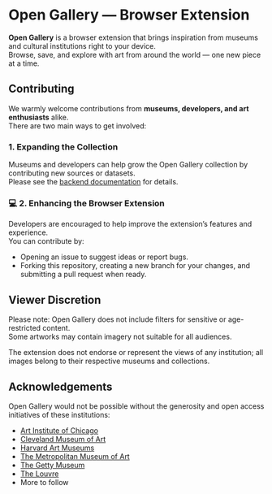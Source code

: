 # Open Gallery — Browser Extension  

**Open Gallery** is a browser extension that brings inspiration from museums and cultural institutions right to your device.  
Browse, save, and explore with art from around the world — one new piece at a time.  

## Contributing  

We warmly welcome contributions from **museums, developers, and art enthusiasts** alike.  
There are two main ways to get involved:  

### 1. Expanding the Collection  
Museums and developers can help grow the Open Gallery collection by contributing new sources or datasets.  
Please see the [backend documentation](https://github.com/andy-jdl/OpenGallery-Backend/tree/main) for details.  

### 💻 2. Enhancing the Browser Extension  
Developers are encouraged to help improve the extension’s features and experience.  
You can contribute by:  

- Opening an issue to suggest ideas or report bugs.  
- Forking this repository, creating a new branch for your changes, and submitting a pull request when ready.  

## Viewer Discretion  

Please note: Open Gallery does not include filters for sensitive or age-restricted content.  
Some artworks may contain imagery not suitable for all audiences.  

The extension does not endorse or represent the views of any institution; all images belong to their respective museums and collections.  

## Acknowledgements 

Open Gallery would not be possible without the generosity and open access initiatives of these institutions:

- [Art Institute of Chicago](https://api.artic.edu/docs/)
- [Cleveland Museum of Art](https://openaccess-api.clevelandart.org/)
- [Harvard Art Museums](https://harvardartmuseums.org/collections/api)
- [The Metropolitan Museum of Art](https://metmuseum.github.io/)
- [The Getty Museum](https://data.getty.edu/)
- [The Louvre](https://collections.louvre.fr/en/)
- More to follow